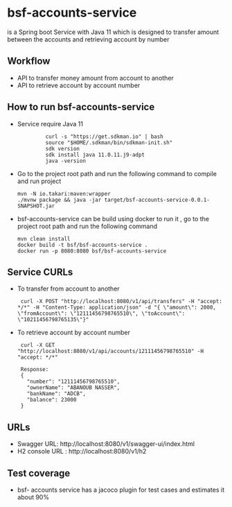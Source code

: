 # bsf-accounts-service
is a Spring boot Service with Java 11 which is designed to transfer amount between the accounts and retrieving account by number
## Workflow
 * API to transfer money amount from account to another
 * API to retrieve account by account number

 ## How to run bsf-accounts-service
 * Service require Java 11

                curl -s "https://get.sdkman.io" | bash
        		source "$HOME/.sdkman/bin/sdkman-init.sh"
        		sdk version
        		sdk install java 11.0.11.j9-adpt
        		java -version
 * Go to the project root path and run the following command to compile and run project
       
       mvn -N io.takari:maven:wrapper
       ./mvnw package && java -jar target/bsf-accounts-service-0.0.1-SNAPSHOT.jar
 * bsf-accounts-service can be build using docker to run it , go to the project root path and run the following command

       mvn clean install
       docker build -t bsf/bsf-accounts-service .
       docker run -p 8080:8080 bsf/bsf-accounts-service

 ## Service CURLs
 * To transfer from account to another

        curl -X POST "http://localhost:8080/v1/api/transfers" -H "accept: */*" -H "Content-Type: application/json" -d "{ \"amount\": 2000, \"fromAccount\": \"12111456798765510\", \"toAccount\": \"10211456798765135\"}"
 * To retrieve account by account number

        curl -X GET "http://localhost:8080/v1/api/accounts/12111456798765510" -H "accept: */*"

        Response:
        {
          "number": "12111456798765510",
          "ownerName": "ABANOUB NASSER",
          "bankName": "ADCB",
          "balance": 23000
        }
 ## URLs
 * Swagger URL: http://localhost:8080/v1/swagger-ui/index.html
 * H2 console URL : http://localhost:8080/v1/h2
 ## Test coverage
 * bsf- accounts service has a jacoco plugin for test cases and estimates it about 90%
